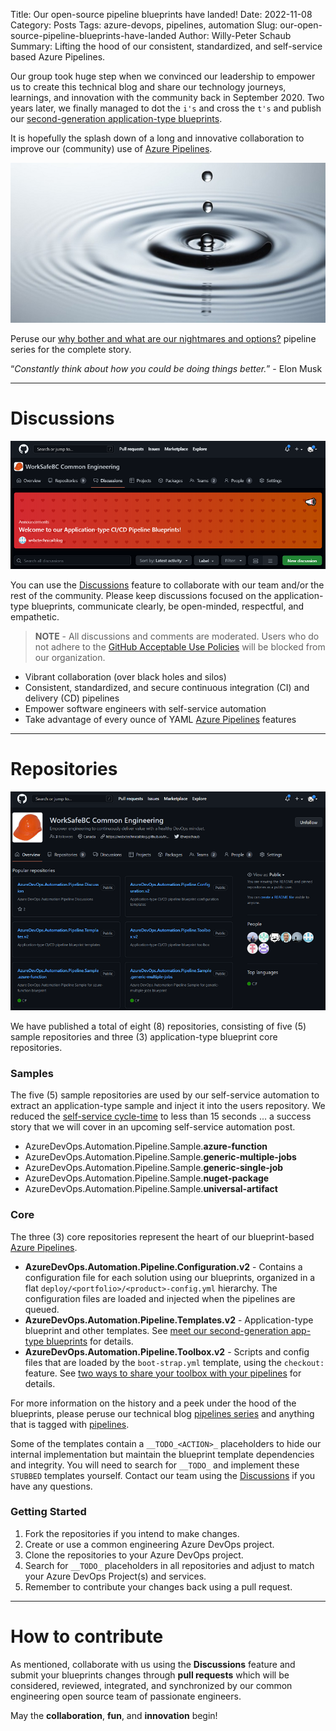 Title: Our open-source pipeline blueprints have landed!
Date: 2022-11-08
Category: Posts
Tags: azure-devops, pipelines, automation
Slug: our-open-source-pipeline-blueprints-have-landed
Author: Willy-Peter Schaub
Summary: Lifting the hood of our consistent, standardized, and self-service based Azure Pipelines. 

Our group took huge step when we convinced our leadership to empower us to create this technical blog and share our technology journeys, learnings, and innovation with the community back in September 2020. Two years later, we finally managed to dot the ```i's``` and cross the ```t's``` and publish our [second-generation application-type blueprints](https://wsbctechnicalblog.github.io/yaml-pipelines-part10.html). 

It is hopefully the splash down of a long and innovative collaboration to improve our (community) use of [Azure Pipelines](https://azure.microsoft.com/en-ca/products/devops/pipelines).

![Splash down](../images/our-open-source-pipeline-blueprints-have-landed-2.jpg)

Peruse our [why bother and what are our nightmares and options?](https://wsbctechnicalblog.github.io/why-pipelines-part1.html) pipeline series for the complete story.

“_Constantly think about how you could be doing things better._” - Elon Musk

---

# Discussions

![GitHub Discussions](../images/our-open-source-pipeline-blueprints-have-landed-0.png)

You can use the [Discussions](https://github.com/orgs/WorkSafeBC-Common-Engineering/discussions) feature to collaborate with our team and/or the rest of the community. Please keep discussions focused on the application-type blueprints, communicate clearly, be open-minded, respectful, and empathetic. 

> **NOTE** - All discussions and comments are moderated. Users who do not adhere to the [GitHub Acceptable Use Policies](https://docs.github.com/en/site-policy/acceptable-use-policies/github-acceptable-use-policies) will be blocked from our organization.

- Vibrant collaboration (over black holes and silos)
- Consistent, standardized, and secure continuous integration (CI) and delivery (CD) pipelines
- Empower software engineers with self-service automation
- Take advantage of every ounce of YAML [Azure Pipelines](https://azure.microsoft.com/en-ca/products/devops/pipelines) features

---

# Repositories

![GitHub Repos](../images/our-open-source-pipeline-blueprints-have-landed-1.png)

We have published a total of eight (8) repositories, consisting of five (5) sample repositories and three (3) application-type blueprint core repositories.

### Samples

The five (5) sample repositories are used by our self-service automation to extract an application-type sample and inject it into the users repository. We reduced the [self-service cycle-time](https://youtu.be/DWuDqCM1t6A) to less than 15 seconds ... a success story that we will cover in an upcoming self-service automation post. 

- AzureDevOps.Automation.Pipeline.Sample.**azure-function**
- AzureDevOps.Automation.Pipeline.Sample.**generic-multiple-jobs**
- AzureDevOps.Automation.Pipeline.Sample.**generic-single-job**
- AzureDevOps.Automation.Pipeline.Sample.**nuget-package**
- AzureDevOps.Automation.Pipeline.Sample.**universal-artifact**

### Core

The three (3) core repositories represent the heart of our blueprint-based [Azure Pipelines](https://azure.microsoft.com/en-ca/products/devops/pipelines).

- **AzureDevOps.Automation.Pipeline.Configuration.v2** - Contains a configuration file for each solution using our blueprints, organized in a flat ```deploy/<portfolio>/<product>-config.yml``` hierarchy. The configuration files are loaded and injected when the pipelines are queued.
- **AzureDevOps.Automation.Pipeline.Templates.v2** - Application-type blueprint and other templates. See [meet our second-generation app-type blueprints](https://wsbctechnicalblog.github.io/yaml-pipelines-part10.html) for details. 
- **AzureDevOps.Automation.Pipeline.Toolbox.v2** - Scripts and config files that are loaded by the ```boot-strap.yml``` template, using the ```checkout:``` feature. See [two ways to share your toolbox with your pipelines](https://wsbctechnicalblog.github.io/share-your-toolbox-with-pipelines.html) for details.

For more information on the history and a peek under the hood of the blueprints, please peruse our technical blog [pipelines series](https://wsbctechnicalblog.github.io/why-pipelines-part1.html) and anything that is tagged with [pipelines](https://wsbctechnicalblog.github.io/tag/pipelines.html).

Some of the templates contain a ```__TODO_<ACTION>_``` placeholders to hide our internal implementation but maintain the blueprint template dependencies and integrity. You will need to search for ```__TODO_``` and implement these ```STUBBED``` templates yourself. Contact our team using the [Discussions](https://github.com/orgs/WorkSafeBC-Common-Engineering/discussions) if you have any questions.

### Getting Started

1. Fork the repositories if you intend to make changes.
2. Create or use a common engineering Azure DevOps project.
2. Clone the repositories to your Azure DevOps project.
3. Search for ```__TODO_``` placeholders in all repositories and adjust to match your Azure DevOps Project(s) and services.
4. Remember to contribute your changes back using a pull request.

---

# How to contribute

As mentioned, collaborate with us using the **Discussions** feature and submit your blueprints changes through **pull requests** which will be considered, reviewed, integrated, and synchronized by our common engineering open source team of passionate engineers.

May the **collaboration**, **fun**, and **innovation** begin!


